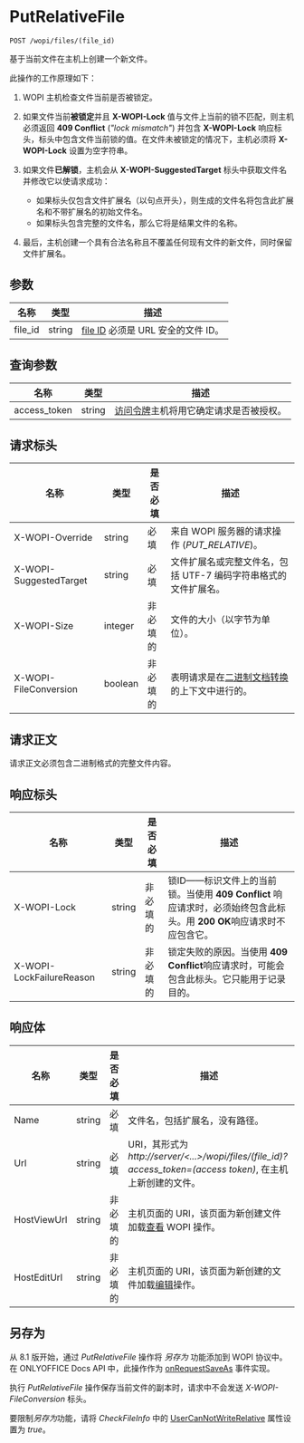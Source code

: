 ﻿# PutRelativeFile

`POST /wopi/files/(file_id)`

基于当前文件在主机上创建一个新文件。

此操作的工作原理如下：

1. WOPI 主机检查文件当前是否被锁定。

2. 如果文件当前**被锁定**并且 **X-WOPI-Lock** 值与文件上当前的锁不匹配，则主机必须返回 **409 Conflict** (*"lock mismatch"*) 并包含 **X-WOPI-Lock** 响应标头，标头中包含文件当前锁的值。在文件未被锁定的情况下，主机必须将 **X-WOPI-Lock** 设置为空字符串。

3. 如果文件**已解锁**，主机会从 **X-WOPI-SuggestedTarget** 标头中获取文件名并修改它以使请求成功：

   - 如果标头仅包含文件扩展名（以句点开头），则生成的文件名将包含此扩展名和不带扩展名的初始文件名。
   - 如果标头包含完整的文件名，那么它将是结果文件的名称。

4. 最后，主机创建一个具有合法名称且不覆盖任何现有文件的新文件，同时保留文件扩展名。

## 参数

| 名称     | 类型   | 描述                                                                 |
| -------- | ------ | --------------------------------------------------------------------------- |
| file\_id | string | [file ID](../key-concepts.md#file-id) 必须是 URL 安全的文件 ID。 |

## 查询参数

| 名称          | 类型   | 描述                                                                                                                          |
| ------------- | ------ | ------------------------------------------------------------------------------------------------------------------------------------ |
| access\_token | string | [访问令牌](../key-concepts.md#access-token)主机将用它确定请求是否被授权。 |

## 请求标头

| 名称                   | 类型    | 是否必填 | 描述                                                                                                                           |
| ---------------------- | ------- | -------- | ------------------------------------------------------------------------------------------------------------------------------------- |
| X-WOPI-Override        | string  | 必填 | 来自 WOPI 服务器的请求操作 (*PUT_RELATIVE*)。                                                                      |
| X-WOPI-SuggestedTarget | string  | 必填 | 文件扩展名或完整文件名，包括 UTF-7 编码字符串格式的文件扩展名。                         |
| X-WOPI-Size            | integer | 非必填的 | 文件的大小（以字节为单位）。                                                                                                        |
| X-WOPI-FileConversion  | boolean | 非必填的 | 表明请求是在[二进制文档转换](../editing-binary-documents.md)的上下文中进行的。|

## 请求正文

请求正文必须包含二进制格式的完整文件内容。

## 响应标头

| 名称                     | 类型   | 是否必填 | 描述                                                                                                                                                                                                               |
| ------------------------ | ------ | -------- | ------------------------------------------------------------------------------------------------------------------------------------------------------------------------------------------------------------------------- |
| X-WOPI-Lock              | string | 非必填的 | 锁ID——标识文件上的当前锁。当使用 **409 Conflict** 响应请求时，必须始终包含此标头。用 **200 OK**响应请求时不应包含它。 |
| X-WOPI-LockFailureReason | string | 非必填的 | 锁定失败的原因。当使用 **409 Conflict**响应请求时，可能会包含此标头。它只能用于记录目的。                                                               |

## 响应体

| 名称        | 类型   | 是否必填 | 描述                                                                                                                       |
| ----------- | ------ | -------- | --------------------------------------------------------------------------------------------------------------------------------- |
| Name        | string | 必填 | 文件名，包括扩展名，没有路径。                                                                               |
| Url         | string | 必填 | URI，其形式为 *http\://server/\<...\>/wopi/files/(file\_id)?access\_token=(access token)*, 在主机上新创建的文件。 |
| HostViewUrl | string | 非必填的 | 主机页面的 URI，该页面为新创建文件加载[查看](../wopi-discovery.md#view) WOPI 操作。    |
| HostEditUrl | string | 非必填的 | 主机页面的 URI，该页面为新创建的文件加载[编辑](../wopi-discovery.md#edit)操作。             |

## 另存为

从 8.1 版开始，通过 *PutRelativeFile* 操作将 *另存为* 功能添加到 WOPI 协议中。在 ONLYOFFICE Docs API 中，此操作作为 [onRequestSaveAs](../../usage-api/config/events.md#onrequestsaveas) 事件实现。

执行 *PutRelativeFile* 操作保存当前文件的副本时，请求中不会发送 *X-WOPI-FileConversion* 标头。

要限制*另存为*功能，请将 *CheckFileInfo* 中的 [UserCanNotWriteRelative](./checkfileinfo.md#user-permissions-properties) 属性设置为 *true*。
